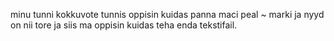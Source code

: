 minu tunni kokkuvote 
tunnis oppisin kuidas panna maci peal ~ marki ja nyyd on nii tore ja siis ma oppisin kuidas teha enda tekstifail.